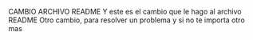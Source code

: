 CAMBIO  ARCHIVO README
Y este es el cambio que le hago al archivo README
Otro cambio, para resolver un problema
y si no te importa otro mas 